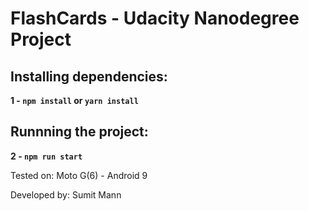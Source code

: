 # FlashCards - Udacity Nanodegree Project

## Installing dependencies:

**1 - `npm install` or `yarn install`**

## Runnning the project:

**2 - `npm run start`**

Tested on: Moto G(6) - Android 9

Developed by: Sumit Mann
